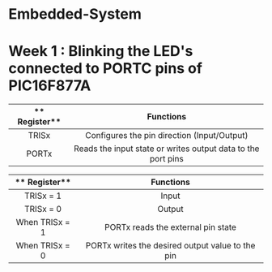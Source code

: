 # Embedded-System
# Week 1 : Blinking the LED's connected to PORTC pins of  PIC16F877A

 ** Register** | **Functions** |
:---------------:|:--------------:|
TRISx            |  Configures the pin direction (Input/Output)
PORTx            |  Reads the input state or writes output data to the port pins

** Register**   | **Functions** |
:---------------:|:--------------:|
TRISx = 1        |  Input
TRISx = 0        |  Output
When TRISx = 1   |  PORTx reads the external pin state
When TRISx = 0   |  PORTx writes the desired output value to the pin

